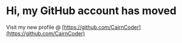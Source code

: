 # Hi, my GitHub account has moved
Visit my new profile @ [https://github.com/CairnCoder](https://github.com/CairnCoder)
